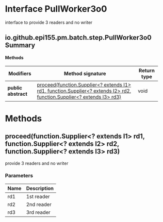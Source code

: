 Interface PullWorker3o0
=======================
interface to provide 3 readers and no writer

io.github.epi155.pm.batch.step.PullWorker3o0 Summary
-------
#### Methods
| Modifiers           | Method signature                                                                                                                                                                                                                     | Return type |
| ------------------- | ------------------------------------------------------------------------------------------------------------------------------------------------------------------------------------------------------------------------------------ | ----------- |
| **public abstract** | [proceed(function.Supplier<? extends I1> rd1, function.Supplier<? extends I2> rd2, function.Supplier<? extends I3> rd3)](#proceedfunctionsupplier?-extends-i1-rd1-functionsupplier?-extends-i2-rd2-functionsupplier?-extends-i3-rd3) | void        |

Methods
=======
proceed(function.Supplier<? extends I1> rd1, function.Supplier<? extends I2> rd2, function.Supplier<? extends I3> rd3)
----------------------------------------------------------------------------------------------------------------------
provide 3 readers and no writer

### Parameters

| Name | Description |
| ---- | ----------- |
| rd1  | 1st reader  |
| rd2  | 2nd reader  |
| rd3  | 3rd reader  |


